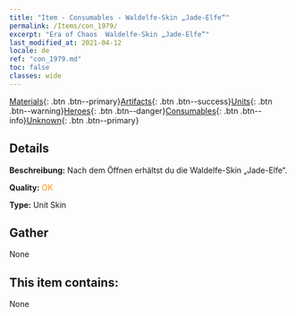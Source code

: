 ```yaml
---
title: "Item - Consumables - Waldelfe-Skin „Jade-Elfe“"
permalink: /Items/con_1979/
excerpt: "Era of Chaos  Waldelfe-Skin „Jade-Elfe“"
last_modified_at: 2021-04-12
locale: de
ref: "con_1979.md"
toc: false
classes: wide
---
```

 [Materials](/de/Items/){: .btn .btn--primary}[Artifacts](/de/Items/Artifacts/){: .btn .btn--success}[Units](/de/Items/Units/){: .btn .btn--warning}[Heroes](/de/Items/Heroes/){: .btn .btn--danger}[Consumables](/de/Items/Consumables/){: .btn .btn--info}[Unknown](/de/Items/Unknown/){: .btn .btn--primary}

## Details
 **Beschreibung:** Nach dem Öffnen erhältst du die Waldelfe-Skin „Jade-Elfe“.

 **Quality:** <span style="color: #FF8C00">OK</span>

 **Type:** Unit Skin

## Gather

  None

## This item contains:

  None

